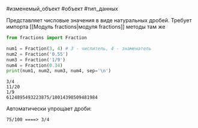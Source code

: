 #изменемый_объект #объект #тип_данных

Представляет числовые значения в виде натуральных дробей.
Требует импорта [[Модуль fractions|модуля fractions]] методы там же
```python
from fractions import Fraction

num1 = Fraction(3, 4) # 3 - числитель, 4 - знаменатель
num2 = Fraction('0.55')
num3 = Fraction('1/9')
num4 = Fraction(0.34)
print(num1, num2, num3, num4, sep='\n')
```
```
3/4
11/20
1/9
6124895493223875/18014398509481984
```
Автоматически упрощает дроби:
```
75/100 ====> 3/4
```
